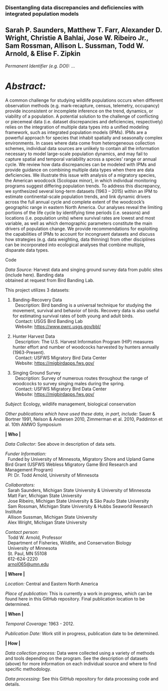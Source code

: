 ### **Disentangling data discrepancies and deficiencies with integrated population models**

## Sarah P. Saunders, Matthew T. Farr, Alexander D. Wright, Christie A Bahlai, Jose W. Ribeiro Jr., Sam Rossman, Allison L. Sussman, Todd W. Arnold, & Elise F. Zipkin

*Permanent Identifier (e.g. DOI):* ...

# *Abstract:* 
A common challenge for studying wildlife populations occurs when different observation methods (e.g. mark-recapture, census, telemetry, occupancy) provide inconsistent or incomplete inference on the trend, dynamics, or viability of a population. A potential solution to the challenge of conflicting or piecemeal data (i.e. dataset discrepancies and deficiencies, respectively) relies on the integration of multiple data types into a unified modeling framework, such as integrated population models (IPMs). IPMs are a powerful approach for species that inhabit spatially and seasonally complex environments. In cases where data come from heterogeneous collection schemes, individual data sources are unlikely to contain all the information necessary to model large-scale population dynamics, and may fail to capture spatial and temporal variability across a species’ range or annual cycle. We review how data discrepancies can be modeled with IPMs and provide guidance on combining multiple data types when there are data deficiencies. We illustrate this issue with analysis of a migratory species, the American woodcock (Scolopax minor), in which individual monitoring programs suggest differing population trends. To address this discrepancy, we synthesized several long-term datasets (1963 – 2015) within an IPM to estimate continental-scale population trends, and link dynamic drivers across the full annual cycle and complete extent of the woodcock’s geographic range in eastern North America. Our analyses reveal the limiting portions of the life cycle by identifying time periods (i.e. seasons) and locations (i.e. population units) where survival rates are lowest and most variable, as well as which demographic parameters constitute the main drivers of population change. We provide recommendations for exploiting the capabilities of IPMs to account for incongruent datasets and discuss how strategies (e.g. data weighting, data thinning) from other disciplines can be incorporated into ecological analyses that combine multiple, disparate data types.

Code









*Data Source:* Harvest data and singing ground survey data from public sites (include here). Banding data  
obtained at request from Bird Banding Lab.

This project utilizes 3 datasets:  

1) Banding-Recovery Data  
&nbsp;&nbsp;Description: Bird banding is a universal technique for studying the movement, survival and behavior of birds. Recovery data is also useful for estimating survival rates of both young and adult birds.  
&nbsp;&nbsp;Contact: USGS Bird Banding Lab  
&nbsp;&nbsp;Website: https://www.pwrc.usgs.gov/bbl/

2) Hunter Harvest Data  
&nbsp;&nbsp;Description: The U.S. Harvest Information Program (HIP) measures hunter effort and number of woodcocks harvested by hunters annually (1963-Present).  
&nbsp;&nbsp;Contact: USFWS Migratory Bird Data Center  
&nbsp;&nbsp;Website: https://migbirdapps.fws.gov/

3) Singing Ground Survey  
&nbsp;&nbsp;Description: Survey of numerous routes throughout the range of woodcocks to survey singing males during the spring.     	
&nbsp;&nbsp;Contact: USFWS Migratory Bird Data Center  
&nbsp;&nbsp;Website: https://migbirdapps.fws.gov/

*Subject:* Ecology, wildlife management, biological conservation

*Other publications which have used these data, in part, include:* Sauer & Bortner 1991, Nelson & Andersen 2010, 
Zimmerman et al. 2010, Paddinton et al. 10th AMWO Symposium

**| Who |**
	
*Data Collector:* See above in description of data sets.

*Funder Information:*  
&nbsp;&nbsp;Funded by University of Minnesota, Migratory Shore and Upland Game Bird Grant (USFWS Webless Migratory Game Bird Research and Management Program)	
&nbsp;&nbsp;PI: Dr. Todd Arnold, University of Minnesota

*Collaborators:*  
&nbsp;&nbsp;Sarah Saunders, Michigan State University & University of Minnesota  
&nbsp;&nbsp;Matt Farr, Michigan State University  
&nbsp;&nbsp;Jose Ribeiro, Michigan State University & São Paulo State University  
&nbsp;&nbsp;Sam Rossman, Michigan State University & Hubbs Seaworld Research Institute  
&nbsp;&nbsp;Allison Sussman, Michigan State University  
&nbsp;&nbsp;Alex Wright, Michigan State University  

*Contact person:*  
&nbsp;&nbsp;Todd W. Arnold, Professor  
&nbsp;&nbsp;Department of Fisheries, Wildlife, and Conservation Biology  
&nbsp;&nbsp;University of Minnesota  
&nbsp;&nbsp;St. Paul, MN 55108  
&nbsp;&nbsp;612-624-2220  
&nbsp;&nbsp;arnol065@umn.edu  
   
**| Where |**

*Location:* Central and Eastern North America

*Place of publication:* This is currently a work in progress, which can be found here in this GitHub repository. Final publication location to be determined.

**| When |**

*Temporal Coverage:* 1963 - 2012.

*Publication Date:* Work still in progress, publication date to be determined.

**| How |**

*Data collection process:* Data were collected using a variety of methods and tools depending on the program. See the description of datasets (above) for more information on each individual source and where to find specific methodology.

*Data processing:* See this GitHub repository for data processing code and details.
